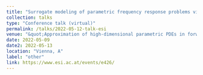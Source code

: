 ```yaml
---
title: "Surrogate modeling of parametric frequency response problems via locally adaptive sparse grids"
collection: talks
type: "Conference talk (virtual)"
permalink: /talks/2022-05-12-talk-esi
venue: "&quot;Approximation of high-dimensional parametric PDEs in forward UQ&quot; ESI workshop"
date: 2022-05-09
date2: 2022-05-13
location: "Vienna, A"
label: "other"
link: https://www.esi.ac.at/events/e426/
---
```

